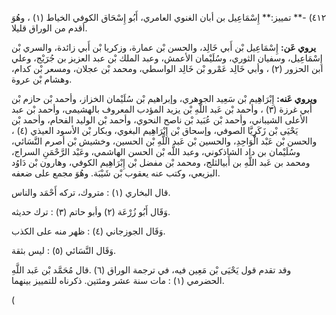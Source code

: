 ٤١٢) -** تمييز:** إِسْمَاعِيل بن أبان الغنوي العامري، أَبُو إِسْحَاق الكوفي الخياط (١) ، وهُوَ أقدم من الوراق قليلا.

**يروي عَن:** إِسْمَاعِيل بْن أَبي خَالِد، والحسن بْن عمارة، وزكريا بْن أَبي زائدة، والسري بْن إِسْمَاعِيل، وسفيان الثوري، وسُلَيْمان الأعمش، وعبد الملك بْن عبد العزيز بن جُرَيْج، وعلي ابن الحزور (٢) ، وأبي خَالِد عَمْرو بْن خَالِد الواسطي، ومحمد بْن عجلان، ومسعر بْن كدام، وهشام بْن عروة.

**ويروي عَنه:** إِبْرَاهِيم بْن سَعِيد الجوهري، وإبراهيم بْن سُلَيْمان الخزاز، وأحمد بْن حازم بْن أَبي غرزة (٣) ، وأحمد بْن عَبد اللَّهِ بْن يزيد المؤدب المعروف بالهشيمى، وأحمد بْن عبد الأعلى الشيباني، وأحمد بْن عُبَيد بْن ناصح النحوي، وأحمد بْن الوليد الفحام، وأحمد بْن يَحْيَى بْن زَكَرِيَّا الصوفي، وإسحاق بْن إِبْرَاهِيم البغوي، وبكار بْن الأسود العيذي (٤) ، والحسن بْن عَبْد الْوَاحِدِ، والحسين بْن عَبد اللَّهِ بْن الحسين، وخشيش بْن أصرم النَّسَائي، وسُلَيْمان بن داد الشاذكوني، وعبد اللَّه بْن الحسن الهاشمي، وعَبْد الرَّحْمَنِ السراج، ومحمد بن عَبد اللَّهِ بن أَبيالثلج، ومحمد بْن مفضل بْن إِبْرَاهِيم الكوفي، وهارون بْن دَاوُد البزيعي، وكتب عنه يعقوب بْن شَيْبَة. وهُوَ مجمع على ضعفه.

قال البخاري (١) : متروك، تركه أَحْمَد والناس.

وَقَال أَبُو زُرْعَة (٢) وأبو حاتم (٣) : ترك حديثه.

وَقَال الجوزجاني (٤) : ظهر منه على الكذب.

وَقَال النَّسَائي (٥) : ليس بثقة.

وقد تقدم قول يَحْيَى بْن مَعِين فيه، في ترجمة الوراق (٦) .قال مُحَمَّد بْن عَبد اللَّهِ الحضرمي (١) : مات سنة عشر ومئتين. ذكرناه للتمييز بينهما.

(